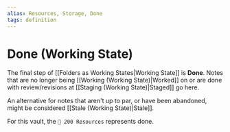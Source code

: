 ```yaml
---
alias: Resources, Storage, Done
tags: definition
---
```

# Done (Working State)
The final step of [[Folders as Working States|Working State]] is **Done**. Notes that are no longer being [[Working (Working State)|Worked]] on or are done with review/revisions at [[Staging (Working State)|Staged]] go here.

An alternative for notes that aren't up to par, or have been abandoned, might be considered [[Stale (Working State)|Stale]].

For this vault, the `📁 200 Resources` represents done.